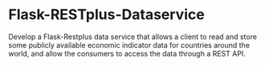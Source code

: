 # Flask-RESTplus-Dataservice
Develop a Flask-Restplus data service that allows a client to read and store some publicly available economic indicator data for countries around the world, and allow the consumers to access the data through a REST API.
